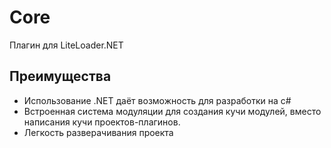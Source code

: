 # Core
Плагин для LiteLoader.NET

## Преимущества
- Использование .NET даёт возможность для разработки на c#
- Встроенная система модуляции для создания кучи модулей, вместо написания кучи проектов-плагинов.
- Легкость разверачивания проекта
